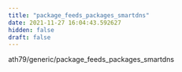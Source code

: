 ```yaml
---
title: "package_feeds_packages_smartdns"
date: 2021-11-27 16:04:43.592627
hidden: false
draft: false
---
```


ath79/generic/package_feeds_packages_smartdns

